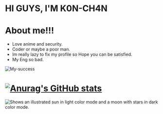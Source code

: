 # HI GUYS, I'M K0N-CH4N

# About me!!!
- Love anime and security.
- Coder or maybe a poor man.
- Im really lazy to fix my profile so Hope you can be satisfied.
- My Eng so bad.

 ![My-success](https://tryhackme-badges.s3.amazonaws.com/hackervnn40.png)

# [![Anurag's GitHub stats](https://github-readme-stats.vercel.app/api?username=tiyeume25112004)](https://github.com/anuraghazra/github-readme-stats)
<picture>
  <source media="(prefers-color-scheme: dark)" srcset="https://tryhackme.com/badge/816004">
  <source media="(prefers-color-scheme: light)" srcset="https://user-images.githubusercontent.com/25423296/163456779-a8556205-d0a5-45e2-ac17-42d089e3c3f8.png">
  <img alt="Shows an illustrated sun in light color mode and a moon with stars in dark color mode." src="https://user-images.githubusercontent.com/25423296/163456779-a8556205-d0a5-45e2-ac17-42d089e3c3f8.png">
</picture>
